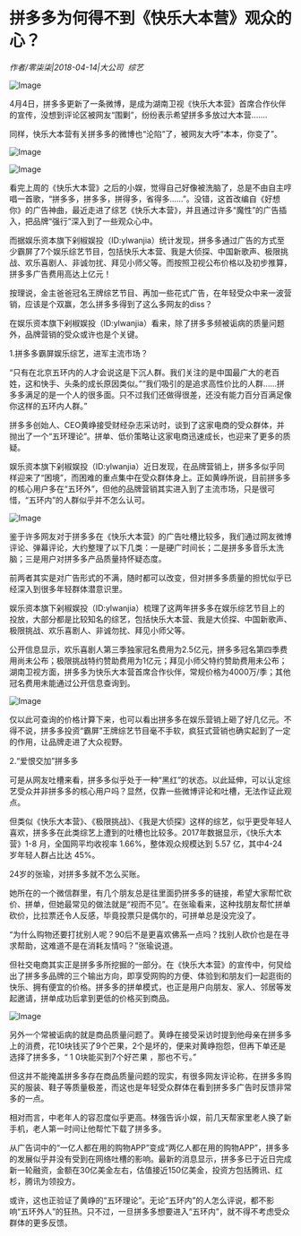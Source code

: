 # 拼多多为何得不到《快乐大本营》观众的心？

*作者/零柒柒|2018-04-14|大公司 
                                                综艺*

![Image](http://si1.go2yd.com/get-image/0MLuAd5URJw)

4月4日，拼多多更新了一条微博，是成为湖南卫视《快乐大本营》首席合作伙伴的宣传，没想到评论区被网友“围剿”，纷纷表示希望拼多多放过大本营.......

同样，快乐大本营有关拼多多的微博也“沦陷”了，被网友大呼“本本，你变了”。

![Image](http://si1.go2yd.com/get-image/0MLu5wRzyqm)

![Image](http://si1.go2yd.com/get-image/0MLu5sMPHF2)

看完上周的《快乐大本营》之后的小娱，觉得自己好像被洗脑了，总是不由自主哼唱一首歌，“拼多多，拼多多，拼得多，省得多......”。没错，这首改编自《好想你》的广告神曲，最近走进了综艺《快乐大本营》，并且通过许多“魔性”的广告插入，把品牌“强行”深入到了一些观众心中。

而据娱乐资本旗下剁椒娱投（ID:ylwanjia）统计发现，拼多多通过广告的方式至少霸屏了7个娱乐综艺节目，包括快乐大本营、我是大侦探、中国新歌声、极限挑战、欢乐喜剧人、非诚勿扰、拜见小师父等。而按照卫视公布价格以及初步推算，拼多多广告费用高达上亿元！

按理说，金主爸爸冠名王牌综艺节目、再加一些花式广告，在年轻受众中来一波营销，应该是个双赢，怎么拼多多得到了这么多网友的diss？

在娱乐资本旗下剁椒娱投（ID:ylwanjia）看来，除了拼多多频被诟病的质量问题外，品牌营销的受众或许也是个关键。

1.拼多多霸屏娱乐综艺，进军主流市场？

“只有在北京五环内的人才会说这是下沉人群。我们关注的是中国最广大的老百姓，这和快手、头条的成长原因类似。”“我们吸引的是追求高性价比的人群......拼多多满足的是一个人的很多面。只不过我们还做得很差，还没有能力百分百满足像你这样的五环内人群。”

拼多多创始人、CEO黄峥接受财经杂志采访时，谈到了这家电商的受众群体，并抛出了一个“五环理论”。拼单、低价策略让这家电商迅速成长，也迎来了更多的质疑。

娱乐资本旗下剁椒娱投（ID:ylwanjia）近日发现，在品牌营销上，拼多多似乎同样迎来了“困境”，而困难的重点集中在受众群体身上。正如黄峥所说，目前拼多多的核心用户多在“五环外”，但他的品牌营销其实进入到了主流市场，只是很可惜，“五环内”的人群似乎并不怎么认可。

![Image](http://si1.go2yd.com/get-image/0MLu5usHsoq)

鉴于许多网友对于拼多多在《快乐大本营》的广告吐槽比较多，我们通过网友微博评论、弹幕评论，大约整理了以下几类：一是硬广时间长；二是拼多多音乐太洗脑；三是用户对拼多多产品质量持怀疑态度。

前两者其实是对广告形式的不满，随时都可以改变，但对拼多多质量的担忧似乎已经深入到很多年轻群体潜意识里。

娱乐资本旗下剁椒娱投（ID:ylwanjia）梳理了这两年拼多多在娱乐综艺节目上的投放，大部分都是比较知名的综艺，包括快乐大本营、我是大侦探、中国新歌声、极限挑战、欢乐喜剧人、非诚勿扰、拜见小师父等。

公开信息显示，欢乐喜剧人第三季独家冠名费用为2.5亿元，拼多多冠名第四季费用尚未公布；极限挑战特约赞助费用为1亿元；拜见小师父特约赞助费用未公布；湖南卫视方面，拼多多为快乐大本营首席合作伙伴，常规价格为4000万/季；其他冠名费用未能通过公开信息查询到。

![Image](http://si1.go2yd.com/get-image/0MLu5xl8YpE)

仅以此可查询的价格计算下来，也可以看出拼多多在娱乐营销上砸了好几亿元。不得不说，拼多多投资“霸屏”王牌综艺节目毫不手软，疯狂式营销也确实起到了一定的作用，让品牌走进了大众视野。

2.“爱恨交加”拼多多

可是从网友吐槽来看，拼多多似乎处于一种“黑红”的状态。以此延伸，可以认定综艺受众并非拼多多的核心用户吗？显然，仅靠一些微博评论和吐槽，无法作证此观点。

但类似《快乐大本营》、《极限挑战》、《我是大侦探》这样的综艺，似乎更受年轻人喜欢，拼多多在此类综艺上遭到的吐槽也比较多。2017年数据显示，《快乐大本营》1-8 月，全国网平均收视率 1.66%，整体观众规模达到 5.57 亿，其中4-24 岁年轻人群占比达 45%。

24岁的张瑜，对拼多多就不怎么买账。

她所在的一个微信群里，有几个朋友总是往里面扔拼多多的链接，希望大家帮忙砍价、拼单，但她最常见的做法就是“视而不见”。在张瑜看来，这种找朋友帮忙拼单砍价，比拉票还令人反感，毕竟投票只是偶尔的，可拼单总是没完没了。

“为什么购物还要打扰别人呢？90后不是更喜欢佛系一点吗？找别人砍价也是在寻求帮助，这难道不是在消耗友情吗？”张瑜说道。

但社交电商其实正是拼多多所挖掘的一部分。在《快乐大本营》的宣传中，何炅给出了拼多多品牌的三个输出方向，即享受网购的方便、体验到和朋友们一起逛街的快乐、拥有便宜的价格。拼多多的拼单模式，也正是用户向朋友、家人、邻居等发起邀请，拼单成功后拿到更低的价格买到商品。

![Image](http://si1.go2yd.com/get-image/0MLu5tx5xoG)

另外一个常被诟病的就是商品质量问题了。黄峥在接受采访时提到他母亲在拼多多上的消费，花10块钱买了9个芒果，2个是坏的，便来对黄峥抱怨，但再下单还是选择了拼多多，“ 1 0块能买到7个好芒果 ，那也不亏。”

但这并不能掩盖拼多多存在商品质量问题的现实，有很多网友评论称，在拼多多购买的服装、鞋子等质量极差，而这也是年轻受众群体在看到拼多多广告时反馈非常多的一点。

相对而言，中老年人的容忍度似乎更高。林强告诉小娱，前几天帮家里老人换了新手机，老人第一时间让他帮忙下载了拼多多。

从广告词中的“一亿人都在用的购物APP”变成“两亿人都在用的购物APP”，拼多多的发展似乎并没有受到在网络吐槽的影响。最新的消息显示，拼多多已于近日完成新一轮融资，金额在30亿美金左右，估值接近150亿美金，投资方包括腾讯、红杉，腾讯为领投方。

或许，这也正验证了黄峥的“五环理论”。无论“五环内”的人怎么评说，都不影响“五环外人”的狂热。只不过，一旦拼多多想要进入“五环内”，就不得不考虑受众群体的更多反馈。

